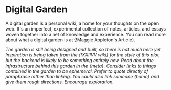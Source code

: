 # Digital Garden

A digital garden is a personal wiki, a home for your thoughts on the open web. It's an imperfect, experimental collection of notes, articles, and essays woven together into a net of knowledge and experience. You can read more about what a digital garden is at {!Maggie Appleton's Article}.

[Maggie Appleton's Article]: https://maggieappleton.com/garden-history

*The garden is still being designed and built, so there is not much here yet. Inspiration is being taken from the {!XXIIVV wiki} for the style of this plot, but the backend is likely to be something entirely new. Read about the infrastructure behind this garden in the {meta}. Consider links to things contained in the garden to be ephemeral. Prefer to quote directly of paraphrase rather than linking. You could also link someone {home} and give them rough directions. Encourage exploration.*

[XXIIVV wiki]: https://wiki.xxiivv.com/site/home.html